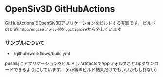 # OpenSiv3D GitHubActions

GitHubActionsでOpenSiv3Dアプリケーションをビルドする実験です。
ビルドのために`App/engine`フォルダを`.gitignore`から外しています

### サンプルについて

- ./github/workflows/build.yml

push時にアプリケーションをビルドし
ArtifactsでAppフォルダごとzipダウンロードできるようにしています。
(exe等のビルド結果だけでもいいかもしれない)